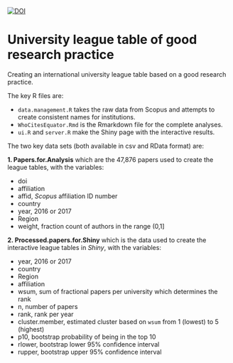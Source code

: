 [![DOI](https://zenodo.org/badge/137861982.svg)](https://zenodo.org/badge/latestdoi/137861982)

# University league table of good research practice
Creating an international university league table based on a good research practice.

The key R files are:
* `data.management.R` takes the raw data from Scopus and attempts to create consistent names for institutions.
* `WhoCitesEquator.Rmd` is the Rmarkdown file for the complete analyses.
* `ui.R` and `server.R` make the Shiny page with the interactive results.

The two key data sets (both available in csv and RData format) are:

**1. Papers.for.Analysis** which are the 47,876 papers used to create the league tables, with the variables:
* doi
* affiliation
* affid, _Scopus_ affiliation ID number
* country
* year, 2016 or 2017
* Region
* weight, fraction count of authors in the range (0,1]

**2. Processed.papers.for.Shiny** which is the data used to create the interactive league tables in _Shiny_, with the variables:
* year, 2016 or 2017
* country               
* Region   
* affiliation     
* wsum, sum of fractional papers per university which determines the rank  
* n, number of papers 
* rank, rank per year 
* cluster.member, estimated cluster based on `wsum` from 1 (lowest) to 5 (highest)   
* p10, bootstrap probability of being in the top 10
* rlower, bootstrap lower 95% confidence interval
* rupper, bootstrap upper 95% confidence interval
